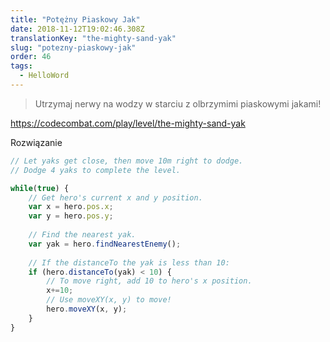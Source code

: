 ```yaml
---
title: "Potężny Piaskowy Jak"
date: 2018-11-12T19:02:46.308Z
translationKey: "the-mighty-sand-yak"
slug: "potezny-piaskowy-jak"
order: 46
tags:
  - HelloWord
---
```


> Utrzymaj nerwy na wodzy w starciu z olbrzymimi piaskowymi jakami!

https://codecombat.com/play/level/the-mighty-sand-yak

Rozwiązanie

```javascript
// Let yaks get close, then move 10m right to dodge.
// Dodge 4 yaks to complete the level.

while(true) {
    // Get hero's current x and y position.
    var x = hero.pos.x;
    var y = hero.pos.y;
    
    // Find the nearest yak.
    var yak = hero.findNearestEnemy();
    
    // If the distanceTo the yak is less than 10:
    if (hero.distanceTo(yak) < 10) {
        // To move right, add 10 to hero's x position.
        x+=10;
        // Use moveXY(x, y) to move!
        hero.moveXY(x, y);
    }
}
```


